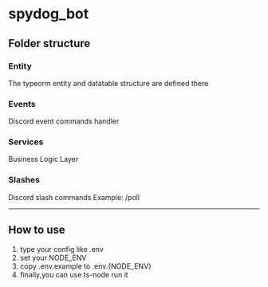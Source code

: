# spydog_bot

## Folder structure

### Entity 
The typeorm entity and datatable structure are defined there

### Events
Discord event commands handler

### Services
Business Logic Layer

### Slashes
Discord slash commands 
Example: /poll

---

## How to use
1. type your config like .env
2. set your NODE_ENV
3. copy .env.example to .env.{NODE_ENV}
4. finally,you can use ts-node run it
